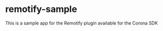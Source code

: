 remotify-sample
===============

This is a sample app for the Remotify plugin available for the Corona SDK
